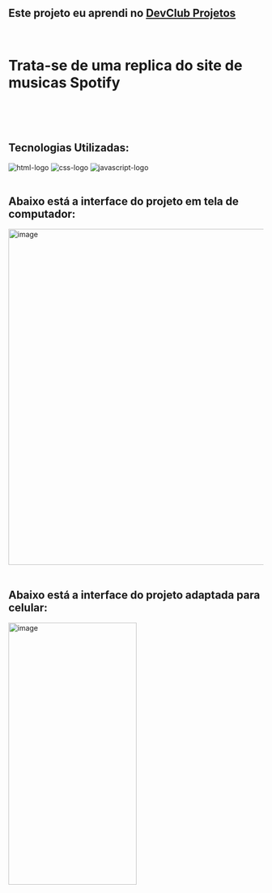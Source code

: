 <h2>Este projeto eu aprendi no <a href="https://www.youtube.com/watch?v=1jvxxoW_1TM&list=PLsFVybaG4mOBmLZH65Z5HbR0FieLJJ1_r&index=2">DevClub Projetos</a></h2>
<br>
<h1>Trata-se de uma replica do site de musicas Spotify</h1>
<br>
<br>
<br>
<h2>Tecnologias Utilizadas:</h2>
  <img src="https://img.shields.io/badge/HTML5-E34F26.svg?style=for-the-badge&logo=HTML5&logoColor=white" alt="html-logo">
  <img src="https://img.shields.io/badge/CSS-663399.svg?style=for-the-badge&logo=CSS&logoColor=white" alt="css-logo">
  <img src="https://img.shields.io/badge/JavaScript-F7DF1E.svg?style=for-the-badge&logo=JavaScript&logoColor=black" alt="javascript-logo">
  <br>
  <br>
  <h2>Abaixo está a interface do projeto em tela de computador:</h2>
  <img width="1341" height="664" alt="image" src="https://github.com/user-attachments/assets/f187c245-2cd5-4156-a046-4ece81e08850" />
  <br>
  <br>
  <h2>Abaixo está a interface do projeto adaptada para celular:</h2>
  <img width="253" height="518" alt="image" src="https://github.com/user-attachments/assets/2f640e1b-faef-4097-b00a-ef12d719df56" />

  

  

